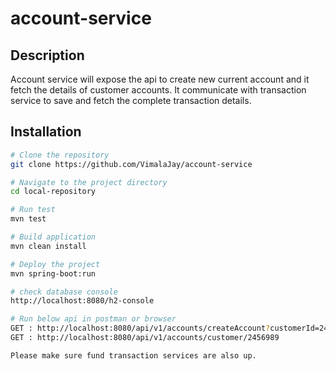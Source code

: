 # account-service

## Description
Account service will expose the api to create new current account and it fetch the details of customer accounts. It communicate with transaction service to save and fetch the complete transaction details. 

## Installation


```bash
# Clone the repository
git clone https://github.com/VimalaJay/account-service

# Navigate to the project directory
cd local-repository

# Run test
mvn test

# Build application
mvn clean install

# Deploy the project
mvn spring-boot:run

# check database console
http://localhost:8080/h2-console

# Run below api in postman or browser
GET : http://localhost:8080/api/v1/accounts/createAccount?customerId=2456989&initialCredit=250
GET : http://localhost:8080/api/v1/accounts/customer/2456989

Please make sure fund transaction services are also up.
